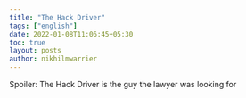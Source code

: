 ```yaml
---
title: "The Hack Driver"
tags: ["english"]
date: 2022-01-08T11:06:45+05:30
toc: true
layout: posts
author: nikhilmwarrier
---
```


Spoiler: The Hack Driver is the guy the lawyer was looking for